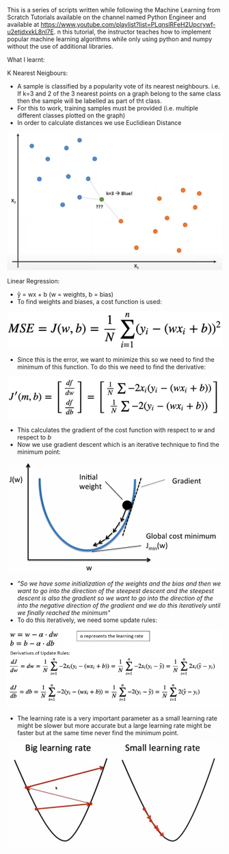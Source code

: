 This is a series of scripts written while following the Machine Learning from Scratch Tutorials available on the channel named Python Engineer and available at https://www.youtube.com/playlist?list=PLqnslRFeH2Upcrywf-u2etjdxxkL8nl7E. n this tutorial, the instructor teaches how to implement popular machine learning algorithms while only using python and numpy without the use of additional libraries.

What I learnt:

K Nearest Neigbours:
- A sample is classified by a popularity vote of its nearest neighbours. i.e. If k=3 and 2 of the 3 nearest points on a graph belong to the same class then the sample will be labelled as part of tht class.
- For this to work, training samples must be provided (i.e. multiple different classes plotted on the graph)
- In order to calculate distances we use Euclidiean Distance
<p align="center">
  <img src="https://github.com/KritikPant/Machine-Learning-from-Scratch/blob/master/Images/KNN_Demo.png?raw=true" alt="KNN Demo from tutorial video"/>
</p>

Linear Regression:
- ŷ = wx + b (w = weights, b = bias)
- To find weights and biases, a cost function is used:
<p align="center">
  <img src="https://github.com/KritikPant/Machine-Learning-from-Scratch/blob/master/Images/MSE.png?raw=true" alt="MSE"/>
</p>

- Since this is the error, we want to minimize this so we need to find the minimum of this function. To do this we need to find the derivative:
<p align="center">
  <img src="https://github.com/KritikPant/Machine-Learning-from-Scratch/blob/master/Images/MSE_Derivative.png?raw=true" alt="MSE Derivative"/>
</p>

- This calculates the gradient of the cost function with respect to _w_ and respect to _b_
- Now we use gradient descent which is an iterative technique to find the minimum point:
<p align="center">
  <img src="https://github.com/KritikPant/Machine-Learning-from-Scratch/blob/master/Images/GradientDescent.png?raw=true" alt="Gradient Descent"/>
</p>

- _"So we have some initialization of the weights and the bias and then we want to go into the direction of the steepest descent and the steepest descent is also the gradient so we want to go into the direction of the into the negative direction of the gradient and we do this iteratively until we finally reached the minimum"_
- To do this iteratively, we need some update rules:
<p align="center">
  <img src="https://github.com/KritikPant/Machine-Learning-from-Scratch/blob/master/Images/UpdateRules%2BDerivatives.png?raw=true" alt="Update rules and derivatives"/>
</p>

- The learning rate is a very important parameter as a small learning rate might be slower but more accurate but a large learning rate might be faster but at the same time never find the minimum point.

<p align="center">
  <img src="https://github.com/KritikPant/Machine-Learning-from-Scratch/blob/master/Images/ComparisonOfLearningRates.png?raw=true" alt="Comparison of learning rates"/>
</p>